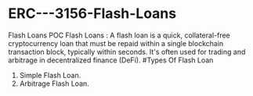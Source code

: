 # ERC---3156-Flash-Loans
Flash Loans POC
Flash Loans : 
A flash loan is a quick, collateral-free cryptocurrency loan that must be repaid within a single blockchain transaction block, typically within seconds. It's often used for trading and arbitrage in decentralized finance (DeFi).
#Types Of Flash Loan 
1. Simple Flash Loan.
2. Arbitrage Flash Loan.
